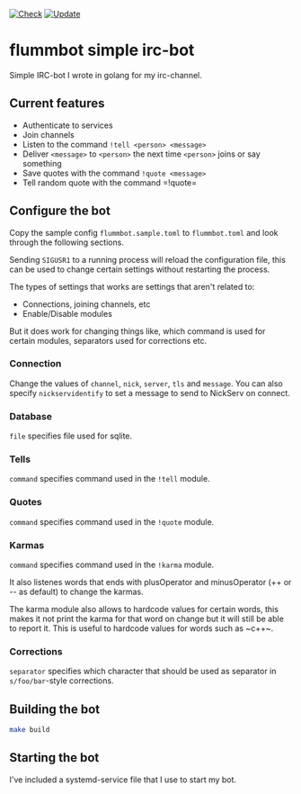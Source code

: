 [![Check](https://github.com/etu/flummbot/actions/workflows/check.yml/badge.svg)](https://github.com/etu/flummbot/actions/workflows/check.yml)
[![Update](https://github.com/etu/flummbot/actions/workflows/update.yml/badge.svg)](https://github.com/etu/flummbot/actions/workflows/update.yml)

# flummbot simple irc-bot

Simple IRC-bot I wrote in golang for my irc-channel.

## Current features

- Authenticate to services
- Join channels
- Listen to the command `!tell <person> <message>`
- Deliver `<message>` to `<person>` the next time `<person>` joins or say
  something
- Save quotes with the command `!quote <message>`
- Tell random quote with the command =!quote=

## Configure the bot

Copy the sample config `flummbot.sample.toml` to `flummbot.toml` and look
through the following sections.

Sending `SIGUSR1` to a running process will reload the configuration file,
this can be used to change certain settings without restarting the process.

The types of settings that works are settings that aren't related to:
 - Connections, joining channels, etc
 - Enable/Disable modules

But it does work for changing things like, which command is used for certain
modules, separators used for corrections etc.

### Connection

Change the values of `channel`, `nick`, `server`, `tls` and `message`. You
can also specify `nickservidentify` to set a message to send to NickServ on
connect.

### Database

`file` specifies file used for sqlite.

### Tells

`command` specifies command used in the `!tell` module.

### Quotes

`command` specifies command used in the `!quote` module.

### Karmas

`command` specifies command used in the `!karma` module.

It also listenes words that ends with plusOperator and minusOperator (++ or
-- as default) to change the karmas.

The karma module also allows to hardcode values for certain words, this makes
it not print the karma for that word on change but it will still be able to
report it. This is useful to hardcode values for words such as ~c++~.

### Corrections

`separator` specifies which character that should be used as separator in
`s/foo/bar`-style corrections.

## Building the bot

```sh
make build
```

## Starting the bot
I've included a systemd-service file that I use to start my bot.
